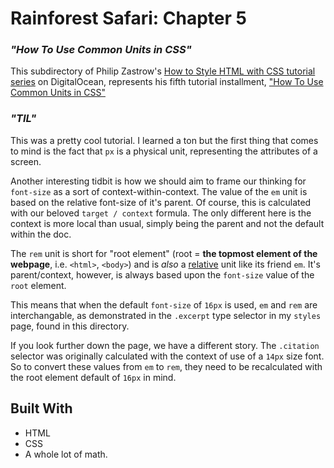 
# __Rainforest Safari: Chapter 5__

### _"How To Use Common Units in CSS"_

This subdirectory of Philip Zastrow's [How to Style HTML with CSS tutorial series](https://www.digitalocean.com/community/tutorial_series/how-to-style-html-with-css) on DigitalOcean, represents his fifth tutorial installment, ["How To Use Common Units in CSS"](https://www.digitalocean.com/community/tutorials/how-to-use-common-units-in-css)

### _"TIL"_

This was a pretty cool tutorial. I learned a ton but the first thing that comes to mind is the fact that `px` is a physical unit, representing the attributes of a screen.

Another interesting tidbit is how we should aim to frame our thinking for `font-size` as a sort of context-within-context. The value of the `em` unit is based on the relative font-size of it's parent. Of course, this is calculated with our beloved `target / context` formula. The only different here is the context is more local than usual, simply being the parent and not the default within the doc.

The `rem` unit is short for "root element" (root = **the topmost element of the webpage**, i.e. `<html>`, `<body>`) and is _also_ a <u>relative</u> unit like its friend `em`. It's parent/context, however, is always based upon the `font-size` value of the `root` element. 

This means that when the default `font-size` of `16px` is used, `em` and `rem` are interchangable, as demonstrated in the `.excerpt` type selector in my `styles` page, found in this directory. 

If you look further down the page, we have a different story. The `.citation` selector was originally calculated with the context of use of a `14px` size font. So to convert these values from `em` to `rem`, they need to be recalculated with the root element default of `16px` in mind.

 ## Built With

- HTML
- CSS
- A whole lot of math.



